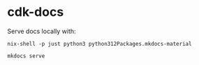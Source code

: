# cdk-docs

Serve docs locally with:

```shell
nix-shell -p just python3 python312Packages.mkdocs-material

mkdocs serve
```